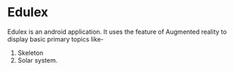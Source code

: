 # Edulex
Edulex is an android application. 
It uses the feature of Augmented reality to display basic primary topics like-
1. Skeleton
2. Solar system.
